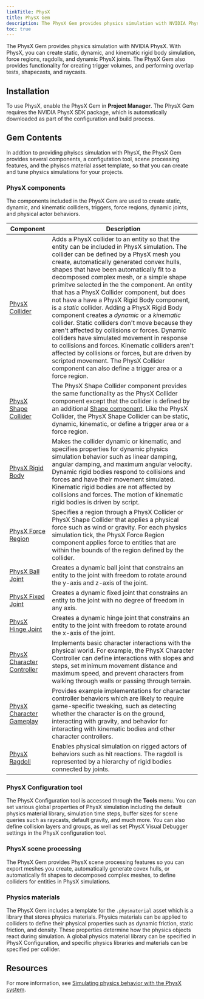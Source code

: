 ```yaml
---
linkTitle: PhysX
title: PhysX Gem
description: The PhysX Gem provides physics simulation with NVIDIA PhysX including static and dynamic rigid body simulation, force regions, ragdolls, and dynamic PhysX joints.
toc: true
---
```


The PhysX Gem provides physics simulation with NVIDIA PhysX. With PhysX, you can create static, dynamic, and kinematic rigid body simulation, force regions, ragdolls, and dynamic PhysX joints. The PhysX Gem also provides functionality for creating trigger volumes, and performing overlap tests, shapecasts, and raycasts.

## Installation

To use PhysX, enable the PhysX Gem in **Project Manager**. The PhysX Gem requires the NVIDIA PhysX SDK package, which is automatically downloaded as part of the configuration and build process. 

## Gem Contents

In addtion to providing phyiscs simulation with PhysX, the PhysX Gem provides several components, a configutation tool, scene processing features, and the phyiscs material asset template, so that you can create and tune physics simulations for your projects.

### PhysX components

The components included in the PhysX Gem are used to create static, dynamic, and kinematic colliders, triggers, force reqions, dynamic joints, and physical actor behaviors.

| Component | Description |
| - | - |
| [PhysX Collider](/docs/user-guide/components/reference/physx/collider/) | Adds a PhysX collider to an entity so that the entity can be included in PhysX simulation. The collider can be defined by a PhysX mesh you create, automatically generated convex hulls, shapes that have been automatically fit to a decomposed complex mesh, or a simple shape primitve selected in the the component. An entity that has a PhysX Collider component, but does not have a have a PhysX Rigid Body component, is a *static* collider. Adding a PhysX Rigid Body component creates a *dynamic* or a *kinematic* collider. Static colliders don't move because they aren't affected by collisions or forces. Dynamic colliders have simulated movement in response to collisions and forces. Kinematic colliders aren't affected by collisions or forces, but are driven by scripted movement. The PhysX Collider component can also define a trigger area or a force region. |
| [PhysX Shape Collider](/docs/user-guide/components/reference/physx/shape-collider/) | The PhysX Shape Collider component provides the same functionality as the PhysX Collider component except that the collider is defined by an additional [Shape component](/docs/user-guide/components/reference/shape/). Like the PhysX Collider, the PhysX Shape Collider can be static, dynamic, kinematic, or define a trigger area or a force region. |
| [PhysX Rigid Body](/docs/user-guide/components/reference/physx/rigid-body-physics/) | Makes the collider dynamic or kinematic, and specifies properties for dynamic physics simulation behavior such as linear damping, angular damping, and maximum angular velocity. Dynamic rigid bodies respond to collisions and forces and have their movement simulated. Kinematic rigid bodies are not affected by collisions and forces. The motion of kinematic rigid bodies is driven by script. |
| [PhysX Force Region](/docs/user-guide/components/reference/physx/force-region/) | Specifies a region through a PhysX Collider or PhysX Shape Collider that applies a physical force such as wind or gravity. For each physics simulation tick, the PhysX Force Region component applies force to entities that are within the bounds of the region defined by the collider. |
| [PhysX Ball Joint](/docs/user-guide/components/reference/physx/ball-joint) | Creates a dynamic ball joint that constrains an entity to the joint with freedom to rotate around the y-axis and z-axis of the joint. |
| [PhysX Fixed Joint](/docs/user-guide/components/reference/physx/fixed-joint) | Creates a dynamic fixed joint that constrains an entity to the joint with no degree of freedom in any axis. |
| [PhysX Hinge Joint](/docs/user-guide/components/reference/physx/hinge-joint) | Creates a dynamic hinge joint that constrains an entity to the joint with freedom to rotate around the x-axis of the joint. |
| [PhysX Character Controller](/docs/user-guide/components/reference/physx/character-controller/) | Implements basic character interactions with the physical world. For example, the PhysX Character Controller can define interactions with slopes and steps, set minimum movement distance and maximum speed, and prevent characters from walking through walls or passing through terrain. |
| [PhysX Character Gameplay](/docs/user-guide/components/reference/physx/character-gameplay/) | Provides example implementations for character controller behaviors which are likely to require game-specific tweaking, such as detecting whether the character is on the ground, interacting with gravity, and behavior for interacting with kinematic bodies and other character controllers. |
| [PhysX Ragdoll](/docs/user-guide/components/reference/physx/ragdoll/) | Enables physical simulation on rigged actors of behaviors such as hit reactions. The ragdoll is represented by a hierarchy of rigid bodies connected by joints. |

### PhysX Configuration tool

The PhysX Configuration tool is accessed through the **Tools** menu. You can set various global properties of PhysX simulation including the default physics material library, simulation time steps, buffer sizes for scene queries such as raycasts, default gravity, and much more. You can also define collision layers and groups, as well as set PhysX Visual Debugger settings in the PhysX configuration tool.

### PhysX scene processing

The PhysX Gem provides PhysX scene processing features so you can export meshes you create, automatically generate covex hulls, or automatically fit shapes to decomposed complex meshes, to define colliders for entities in PhysX simulations.

### Physics materials

The PhysX Gem includes a template for the `.physmaterial` asset which is a library that stores physics materials. Physics materials can be applied to colliders to define their physical properties such as dynamic friction, static friction, and density. These properties determine how the physics objects react during simulation. A global physics material library can be specified in PhysX Configuration, and specific physics libraries and materials can be specified per collider.

## Resources    

For more information, see [Simulating physics behavior with the PhysX system](/docs/user-guide/interactivity/physics/nvidia-physx/).
